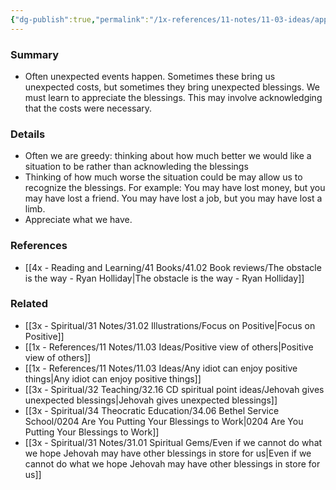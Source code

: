 ```yaml
---
{"dg-publish":true,"permalink":"/1x-references/11-notes/11-03-ideas/appreciate-unexpected-blessings-and-accept-unexpected-costs/","title":"Appreciate unexpected blessings and accept unexpected costs","created":"2023-08-06T11:59:50.896+03:00","updated":"2024-02-14T20:18:36.082+03:00"}
---
```



### Summary
- Often unexpected events happen. Sometimes these bring us unexpected costs, but sometimes they bring unexpected blessings. We must learn to appreciate the blessings. This may involve acknowledging that the costs were necessary.

### Details
- Often we are greedy: thinking about how much better we would like a situation to be rather than acknowleding the blessings
- Thinking of how much worse the situation could be may allow us to recognize the blessings. For example: You may have lost money, but you may have lost a friend. You may have lost a job, but you may have lost a limb.
- Appreciate what we have.

### References
- [[4x - Reading and Learning/41 Books/41.02 Book reviews/The obstacle is the way - Ryan Holliday\|The obstacle is the way - Ryan Holliday]]

### Related
- [[3x - Spiritual/31 Notes/31.02 Illustrations/Focus on Positive\|Focus on Positive]]
- [[1x - References/11 Notes/11.03 Ideas/Positive view of others\|Positive view of others]]
- [[1x - References/11 Notes/11.03 Ideas/Any idiot can enjoy positive things\|Any idiot can enjoy positive things]]
- [[3x - Spiritual/32 Teaching/32.16 CD spiritual point ideas/Jehovah gives unexpected blessings\|Jehovah gives unexpected blessings]]
- [[3x - Spiritual/34 Theocratic Education/34.06 Bethel Service School/0204 Are You Putting Your Blessings to Work\|0204 Are You Putting Your Blessings to Work]]
- [[3x - Spiritual/31 Notes/31.01 Spiritual Gems/Even if we cannot do what we hope Jehovah may have other blessings in store for us\|Even if we cannot do what we hope Jehovah may have other blessings in store for us]]

